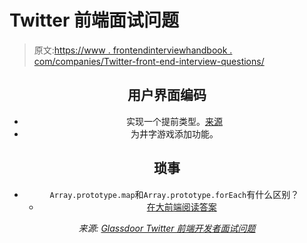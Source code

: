 # Twitter 前端面试问题

> 原文:[https://www . frontendinterviewhandbook . com/companies/Twitter-front-end-interview-questions/](https://www.frontendinterviewhandbook.com/companies/twitter-front-end-interview-questions/)

<header>

## 用户界面编码[](#user-interface-coding "Direct link to heading")

*   实现一个提前类型。[来源](https://leetcode.com/discuss/interview-question/1220887/Twitter-Frontend-Phone-Screen)
*   为井字游戏添加功能。

## 琐事[](#trivia "Direct link to heading")

*   `Array.prototype.map`和`Array.prototype.forEach`有什么区别？
    *   [在大前端阅读答案](https://www.greatfrontend.com/questions/quiz/javascript/can-you-describe-the-main-difference-between-a-foreach-loop-and-a-map-loop-and-why-you-would-pick-one-versus-the-other)

*来源: [Glassdoor Twitter 前端开发者面试问题](https://www.glassdoor.sg/Interview/Twitter-Front-End-Developer-Interview-Questions-EI_IE100569.0,7_KO8,27.htm)*

</header>